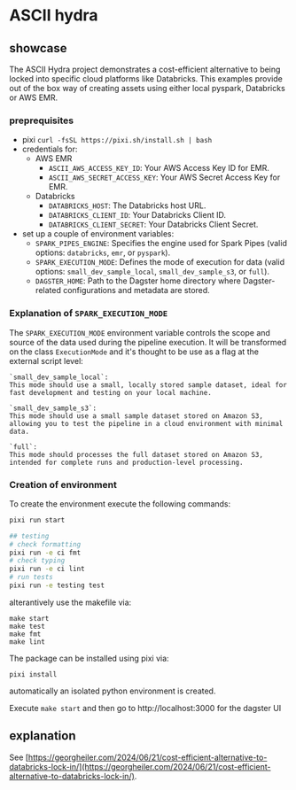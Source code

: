 # ASCII hydra

## showcase

The ASCII Hydra project demonstrates a cost-efficient alternative to being locked into specific cloud platforms like Databricks. This examples provide out of the box way of creating assets using either local pyspark, Databricks or AWS EMR.

### preprequisites

- pixi `curl -fsSL https://pixi.sh/install.sh | bash`
- credentials for:
    - AWS EMR
        - `ASCII_AWS_ACCESS_KEY_ID`: Your AWS Access Key ID for EMR.
        - `ASCII_AWS_SECRET_ACCESS_KEY`: Your AWS Secret Access Key for EMR.  
    - Databricks
        - `DATABRICKS_HOST`: The Databricks host URL.
        - `DATABRICKS_CLIENT_ID`: Your Databricks Client ID.
        - `DATABRICKS_CLIENT_SECRET`: Your Databricks Client Secret.
- set up a couple of environment variables:
    - `SPARK_PIPES_ENGINE`: Specifies the engine used for Spark Pipes (valid options: `databricks`, `emr`, or `pyspark`).
    - `SPARK_EXECUTION_MODE`: Defines the mode of execution for data (valid options: `small_dev_sample_local`, `small_dev_sample_s3`, or `full`).
    - `DAGSTER_HOME`: Path to the Dagster home directory where Dagster-related configurations and metadata are stored.

### Explanation of `SPARK_EXECUTION_MODE`

The `SPARK_EXECUTION_MODE` environment variable controls the scope and source of the data used during the pipeline execution. It will be transformed on the class `ExecutionMode` and it's thought to be use as a flag at the external script level:

    `small_dev_sample_local`:
    This mode should use a small, locally stored sample dataset, ideal for fast development and testing on your local machine.

    `small_dev_sample_s3`:
    This mode should use a small sample dataset stored on Amazon S3, allowing you to test the pipeline in a cloud environment with minimal data.

    `full`:
    This mode should processes the full dataset stored on Amazon S3, intended for complete runs and production-level processing.

### Creation of environment

To create the environment execute the following commands:

```bash
pixi run start

## testing
# check formatting
pixi run -e ci fmt
# check typing
pixi run -e ci lint
# run tests
pixi run -e testing test
```

alterantively use the makefile via:

```
make start
make test
make fmt
make lint
```

The package can be installed using pixi via:

```
pixi install
```
automatically an isolated python environment is created.

Execute `make start` and then go to http://localhost:3000 for the dagster UI

## explanation

See [https://georgheiler.com/2024/06/21/cost-efficient-alternative-to-databricks-lock-in/](https://georgheiler.com/2024/06/21/cost-efficient-alternative-to-databricks-lock-in/).
